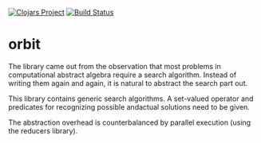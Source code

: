 [![Clojars Project](https://img.shields.io/clojars/v/orbit.svg)](https://clojars.org/orbit)
[![Build Status](https://travis-ci.org/egri-nagy/orbit.svg?branch=master)](https://travis-ci.org/egri-nagy/orbit)


# orbit
The library came out from the observation that most problems in computational abstract algebra require a search algorithm. Instead of writing them again and again, it is natural to abstract the search part out.

This library contains generic search algorithms. A set-valued operator and predicates for recognizing possible andactual solutions need to be given.

The abstraction overhead is counterbalanced by parallel execution (using the reducers library).

